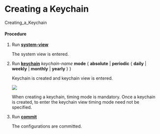 Creating a Keychain
===================

Creating_a_Keychain

#### Procedure

1. Run [**system-view**](cmdqueryname=system-view)
   
   
   
   The system view is entered.
2. Run [**keychain**](cmdqueryname=keychain) *keychain-name* **mode** { **absolute** | **periodic** { **daily** | **weekly** | **monthly** | **yearly** } }
   
   
   
   Keychain is created and keychain view is entered.
   
   ![](../../../../public_sys-resources/note_3.0-en-us.png) 
   
   When creating a keychain, timing mode is mandatory. Once a keychain
   is created, to enter the keychain view timing mode need not be specified.
3. Run [**commit**](cmdqueryname=commit)
   
   
   
   The configurations are
   committed.
